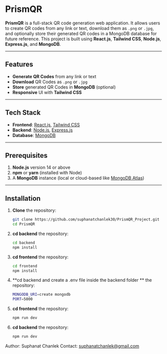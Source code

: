 # PrismQR

**PrismQR** is a full-stack QR code generation web application. It allows users to create QR codes from any link or text, download them as `.png` or `.jpg`, and optionally store their generated QR codes in a MongoDB database for future reference. This project is built using **React.js**, **Tailwind CSS**, **Node.js**, **Express.js**, and **MongoDB**.

---

## Features

- **Generate QR Codes** from any link or text
- **Download** QR Codes as `.png` or `.jpg`
- **Store** generated QR Codes in **MongoDB** (optional)
- **Responsive** UI with **Tailwind CSS**

---

## Tech Stack

- **Frontend**: [React.js](https://reactjs.org/), [Tailwind CSS](https://tailwindcss.com/)
- **Backend**: [Node.js](https://nodejs.org/en/), [Express.js](https://expressjs.com/)
- **Database**: [MongoDB](https://www.mongodb.com/)

---

## Prerequisites

1. **Node.js** version 14 or above
2. **npm** or **yarn** (installed with Node)
3. A **MongoDB** instance (local or cloud-based like [MongoDB Atlas](https://www.mongodb.com/atlas))

---

## Installation

1. **Clone** the repository:
   ```bash
   git clone https://github.com/suphanatchanlek30/PrismQR_Project.git
   cd PrismQR

2. **cd backend** the repository:
   ```bash
   cd backend
   npm install
   
3. **cd frontend** the repository:
   ```bash
   cd frontend
   npm install

4. **cd backend and  create a .env file inside the backend folder ** the repository:
   ```bash
   MONGODB_URI=create mongodb
   PORT=5000

5. **cd frontend** the repository:
   ```bash
   npm run dev

6. **cd backend** the repository:
   ```bash
   npm run dev

Author: Suphanat Chanlek
Contact: suphanatchanlek@gmail.com
